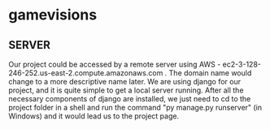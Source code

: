 # gamevisions

## SERVER
Our project could be accessed by a remote server using AWS - ec2-3-128-246-252.us-east-2.compute.amazonaws.com . The domain name would change to a more descriptive name later. We are using django for our project, and it is quite simple to get a local server running. After all the necessary components of django are installed, we just need to cd to the project folder in a shell and run the command "py manage.py runserver" (in Windows) and it would lead us to the project page. 
